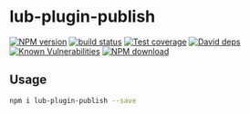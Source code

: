 # lub-plugin-publish



[![NPM version][npm-image]][npm-url]
[![build status][travis-image]][travis-url]
[![Test coverage][codecov-image]][codecov-url]
[![David deps][david-image]][david-url]
[![Known Vulnerabilities][snyk-image]][snyk-url]
[![NPM download][download-image]][download-url]

[npm-image]: https://img.shields.io/npm/v/lub-plugin-publish.svg?style=flat-square
[npm-url]: https://npmjs.org/package/lub-plugin-publish
[travis-image]: https://img.shields.io/travis//lub-plugin-publish.svg?style=flat-square
[travis-url]: https://travis-ci.org//lub-plugin-publish
[codecov-image]: https://codecov.io/gh//lub-plugin-publish/branch/master/graph/badge.svg
[codecov-url]: https://codecov.io/gh//lub-plugin-publish
[david-image]: https://img.shields.io/david//lub-plugin-publish.svg?style=flat-square
[david-url]: https://david-dm.org//lub-plugin-publish
[snyk-image]: https://snyk.io/test/npm/lub-plugin-publish/badge.svg?style=flat-square
[snyk-url]: https://snyk.io/test/npm/lub-plugin-publish
[download-image]: https://img.shields.io/npm/dm/lub-plugin-publish.svg?style=flat-square
[download-url]: https://npmjs.org/package/lub-plugin-publish

## Usage

```bash
npm i lub-plugin-publish --save
```
